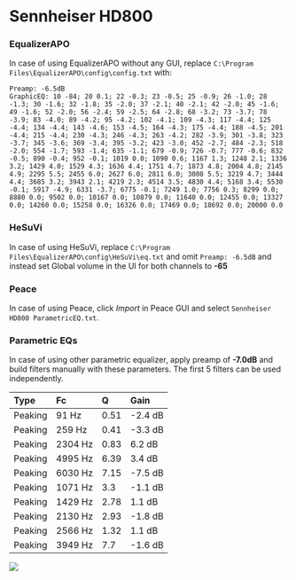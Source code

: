 # Sennheiser HD800

### EqualizerAPO
In case of using EqualizerAPO without any GUI, replace `C:\Program Files\EqualizerAPO\config\config.txt`
with:
```
Preamp: -6.5dB
GraphicEQ: 10 -84; 20 0.1; 22 -0.3; 23 -0.5; 25 -0.9; 26 -1.0; 28 -1.3; 30 -1.6; 32 -1.8; 35 -2.0; 37 -2.1; 40 -2.1; 42 -2.0; 45 -1.6; 49 -1.6; 52 -2.0; 56 -2.4; 59 -2.5; 64 -2.8; 68 -3.2; 73 -3.7; 78 -3.9; 83 -4.0; 89 -4.2; 95 -4.2; 102 -4.1; 109 -4.3; 117 -4.4; 125 -4.4; 134 -4.4; 143 -4.6; 153 -4.5; 164 -4.3; 175 -4.4; 188 -4.5; 201 -4.4; 215 -4.4; 230 -4.3; 246 -4.3; 263 -4.2; 282 -3.9; 301 -3.8; 323 -3.7; 345 -3.6; 369 -3.4; 395 -3.2; 423 -3.0; 452 -2.7; 484 -2.3; 518 -2.0; 554 -1.7; 593 -1.4; 635 -1.1; 679 -0.9; 726 -0.7; 777 -0.6; 832 -0.5; 890 -0.4; 952 -0.1; 1019 0.0; 1090 0.6; 1167 1.3; 1248 2.1; 1336 3.2; 1429 4.0; 1529 4.3; 1636 4.4; 1751 4.7; 1873 4.8; 2004 4.8; 2145 4.9; 2295 5.5; 2455 6.0; 2627 6.0; 2811 6.0; 3008 5.5; 3219 4.7; 3444 4.4; 3685 3.2; 3943 2.1; 4219 2.3; 4514 3.5; 4830 4.4; 5168 3.4; 5530 -0.1; 5917 -4.9; 6331 -3.7; 6775 -0.1; 7249 1.0; 7756 0.3; 8299 0.0; 8880 0.0; 9502 0.0; 10167 0.0; 10879 0.0; 11640 0.0; 12455 0.0; 13327 0.0; 14260 0.0; 15258 0.0; 16326 0.0; 17469 0.0; 18692 0.0; 20000 0.0
```

### HeSuVi
In case of using HeSuVi, replace `C:\Program Files\EqualizerAPO\config\HeSuVi\eq.txt` and omit `Preamp:
-6.5dB` and instead set Global volume in the UI for both channels to **-65**

### Peace
In case of using Peace, click *Import* in Peace GUI and select `Sennheiser HD800 ParametricEQ.txt`.

### Parametric EQs
In case of using other parametric equalizer, apply preamp of **-7.0dB** and build filters manually with
these parameters. The first 5 filters can be used independently.

| Type    | Fc      |    Q | Gain    |
|:--------|:--------|:-----|:--------|
| Peaking | 91 Hz   | 0.51 | -2.4 dB |
| Peaking | 259 Hz  | 0.41 | -3.3 dB |
| Peaking | 2304 Hz | 0.83 | 6.2 dB  |
| Peaking | 4995 Hz | 6.39 | 3.4 dB  |
| Peaking | 6030 Hz | 7.15 | -7.5 dB |
| Peaking | 1071 Hz | 3.3  | -1.1 dB |
| Peaking | 1429 Hz | 2.78 | 1.1 dB  |
| Peaking | 2130 Hz | 2.93 | -1.8 dB |
| Peaking | 2566 Hz | 1.32 | 1.1 dB  |
| Peaking | 3949 Hz | 7.7  | -1.6 dB |

![](https://raw.githubusercontent.com/jaakkopasanen/AutoEq/master/results/headphonecom/headphonecom/Sennheiser%20HD800/Sennheiser%20HD800.png)
